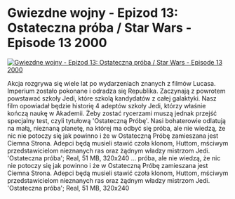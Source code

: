 Gwiezdne wojny - Epizod 13: Ostateczna próba / Star Wars - Episode 13 2000 
=============
[![Gwiezdne wojny - Epizod 13: Ostateczna próba / Star Wars - Episode 13 2000 ](http://vidos.pl/images/player.gif)](http://vidos.pl/gwiezdne-wojny-epizod-13-ostateczna-proba-star-wars-episode-13-2000)

 Akcja rozgrywa się wiele lat po wydarzeniach znanych z filmów Lucasa. Imperium zostało pokonane i odradza się Republika. Zaczynają z powrotem powstawać szkoły Jedi, które szkolą kandydatów z całej galaktyki. Nasz film opowiadał będzie historię 4 adeptów szkoły Jedi, którzy właśnie kończą naukę w Akademii. Żeby zostać rycerzami muszą jednak przejść specjalny test, czyli tytułową 'Ostateczną Próbę'. Nasi bohaterowie odlatują na małą, nieznaną planetę, na której ma odbyć się próba, ale nie wiedzą, że nic nie potoczy się jak powinno i że w Ostateczną Próbę zamieszana jest Ciemna Strona. Adepci będą musieli stawić czoła klonom, Huttom, mściwym przedstawicielom nieznanych ras oraz żądnym władzy mistrzom Jedi. 'Ostateczna próba'; Real, 51 MB, 320x240   ... próba, ale nie wiedzą, że nic nie potoczy się jak powinno i że w Ostateczną Próbę zamieszana jest Ciemna Strona. Adepci będą musieli stawić czoła klonom, Huttom, mściwym przedstawicielom nieznanych ras oraz żądnym władzy mistrzom Jedi. 'Ostateczna próba'; Real, 51 MB, 320x240
